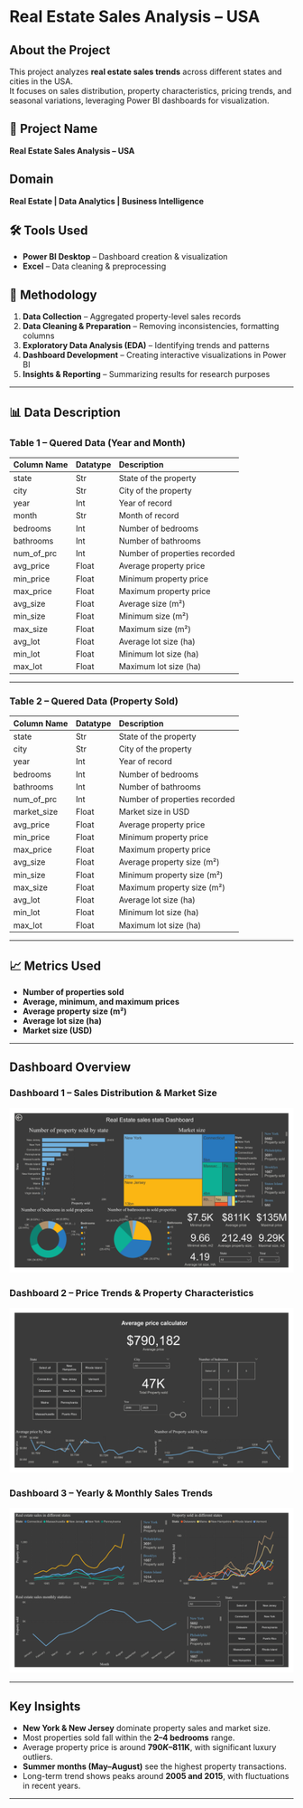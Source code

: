 # Real Estate Sales Analysis – USA  

## About the Project  
This project analyzes **real estate sales trends** across different states and cities in the USA.  
It focuses on sales distribution, property characteristics, pricing trends, and seasonal variations, leveraging Power BI dashboards for visualization.  

## 📂 Project Name  
**Real Estate Sales Analysis – USA**  

## Domain  
**Real Estate | Data Analytics | Business Intelligence**  

## 🛠️ Tools Used  
- **Power BI Desktop** – Dashboard creation & visualization  
- **Excel** – Data cleaning & preprocessing  

## 📑 Methodology  
1. **Data Collection** – Aggregated property-level sales records  
2. **Data Cleaning & Preparation** – Removing inconsistencies, formatting columns  
3. **Exploratory Data Analysis (EDA)** – Identifying trends and patterns  
4. **Dashboard Development** – Creating interactive visualizations in Power BI  
5. **Insights & Reporting** – Summarizing results for research purposes  

---

## 📊 Data Description  

### Table 1 – Quered Data (Year and Month)  

| Column Name | Datatype | Description |
| :--- | :--- | :--- |
| state | Str | State of the property |
| city | Str | City of the property |
| year | Int | Year of record |
| month | Str | Month of record |
| bedrooms | Int | Number of bedrooms |
| bathrooms | Int | Number of bathrooms |
| num_of_prc | Int | Number of properties recorded |
| avg_price | Float | Average property price |
| min_price | Float | Minimum property price |
| max_price | Float | Maximum property price |
| avg_size | Float | Average size (m²) |
| min_size | Float | Minimum size (m²) |
| max_size | Float | Maximum size (m²) |
| avg_lot | Float | Average lot size (ha) |
| min_lot | Float | Minimum lot size (ha) |
| max_lot | Float | Maximum lot size (ha) |

---

### Table 2 – Quered Data (Property Sold)  

| Column Name | Datatype | Description |
| :--- | :--- | :--- |
| state | Str | State of the property |
| city | Str | City of the property |
| year | Int | Year of record |
| bedrooms | Int | Number of bedrooms |
| bathrooms | Int | Number of bathrooms |
| num_of_prc | Int | Number of properties recorded |
| market_size | Float | Market size in USD |
| avg_price | Float | Average property price |
| min_price | Float | Minimum property price |
| max_price | Float | Maximum property price |
| avg_size | Float | Average property size (m²) |
| min_size | Float | Minimum property size (m²) |
| max_size | Float | Maximum property size (m²) |
| avg_lot | Float | Average lot size (ha) |
| min_lot | Float | Minimum lot size (ha) |
| max_lot | Float | Maximum lot size (ha) |

---

## 📈 Metrics Used  
- **Number of properties sold**  
- **Average, minimum, and maximum prices**  
- **Average property size (m²)**  
- **Average lot size (ha)**  
- **Market size (USD)**  

---

## Dashboard Overview  

### Dashboard 1 – Sales Distribution & Market Size  
![Dashboard 1](Image_Asset/Real-Estate%20USA%20Dashboards_page-0001.jpg)  

### Dashboard 2 – Price Trends & Property Characteristics  
![Dashboard 2](Image_Asset/Real-Estate%20USA%20Dashboards_page-0002.jpg)  

### Dashboard 3 – Yearly & Monthly Sales Trends  
![Dashboard 3](Image_Asset/Real-Estate%20USA%20Dashboards_page-0003.jpg)    

---

## Key Insights  
- **New York & New Jersey** dominate property sales and market size.  
- Most properties sold fall within the **2–4 bedrooms** range.  
- Average property price is around **$790K–$811K**, with significant luxury outliers.  
- **Summer months (May–August)** see the highest property transactions.  
- Long-term trend shows peaks around **2005 and 2015**, with fluctuations in recent years.  

---

